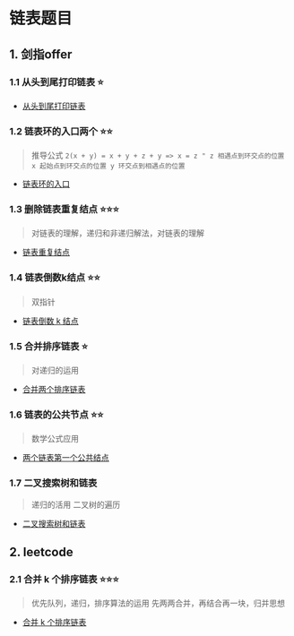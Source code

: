 # 链表题目

## 1. 剑指offer 

### 1.1 从头到尾打印链表 ⭐
   
* [从头到尾打印链表](https://www.nowcoder.com/practice/d0267f7f55b3412ba93bd35cfa8e8035?tpId=13&tqId=11156&tPage=1&rp=1&ru=/ta/coding-interviews&qru=/ta/coding-interviews/question-ranking)

### 1.2 链表环的入口两个 ⭐⭐

> 推导公式 `2(x + y) = x + y + z + y => x = z " z 相遇点到环交点的位置 x 起始点到环交点的位置 y 环交点到相遇点的位置`

* [链表环的入口](https://www.nowcoder.com/practice/253d2c59ec3e4bc68da16833f79a38e4?tpId=13&tqId=11208&tPage=1&rp=1&ru=/ta/coding-interviews&qru=/ta/coding-interviews/question-ranking)

### 1.3 删除链表重复结点 ⭐⭐⭐

> 对链表的理解，递归和非递归解法，对链表的理解

* [链表重复结点](https://www.nowcoder.com/practice/fc533c45b73a41b0b44ccba763f866ef?tpId=13&tqId=11209&tPage=1&rp=1&ru=/ta/coding-interviews&qru=/ta/coding-interviews/question-ranking)

### 1.4 链表倒数k结点 ⭐⭐

> 双指针

* [链表倒数 k 结点](https://www.nowcoder.com/practice/529d3ae5a407492994ad2a246518148a?tpId=13&tqId=11167&tPage=1&rp=1&ru=/ta/coding-interviews&qru=/ta/coding-interviews/question-ranking)

### 1.5 合并排序链表 ⭐

> 对递归的运用

* [合并两个排序链表](https://www.nowcoder.com/practice/d8b6b4358f774294a89de2a6ac4d9337?tpId=13&tqId=11169&tPage=1&rp=1&ru=/ta/coding-interviews&qru=/ta/coding-interviews/question-ranking)

### 1.6 链表的公共节点 ⭐⭐

> 数学公式应用

* [两个链表第一个公共结点](https://www.nowcoder.com/practice/6ab1d9a29e88450685099d45c9e31e46?tpId=13&tqId=11189&tPage=1&rp=1&ru=/ta/coding-interviews&qru=/ta/coding-interviews/question-ranking)

### 1.7 二叉搜索树和链表

> 递归的活用 二叉树的遍历

* [二叉搜索树和链表](https://www.nowcoder.com/practice/947f6eb80d944a84850b0538bf0ec3a5?tpId=13&tqId=11179&tPage=1&rp=1&ru=/ta/coding-interviews&qru=/ta/coding-interviews/question-ranking)
  
## 2. leetcode

### 2.1 合并 k 个排序链表 ⭐⭐⭐

> 优先队列，递归，排序算法的运用
> 先两两合并，再结合再一块，归并思想

* [合并 k 个排序链表](https://leetcode-cn.com/problems/merge-k-sorted-lists/)